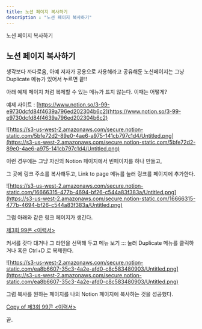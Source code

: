 ```yaml
---
title: 노션 페이지 복사하기
description : "노션 페이지 복사하기"
---
```

노션 페이지 복사하기

## 노션 페이지 복사하기

생각보다 까다로움, 아예 저자가 공용으로 사용해라고 공유해둔 노션페이지는 그냥 Duplicate 메뉴가 있어서 누르면 끝!!

아래 예제 페이지 처럼 복제할 수 있는 메뉴가 뜨지 않는다. 이때는 어떻게?

예제 사이트 : [https://www.notion.so/3-99-e9730dcfd84f4639a796ed202304b6c2](https://www.notion.so/3-99-e9730dcfd84f4639a796ed202304b6c2)

![https://s3-us-west-2.amazonaws.com/secure.notion-static.com/5bfe72d2-89e0-4ae6-a975-141cb797c1d4/Untitled.png](https://s3-us-west-2.amazonaws.com/secure.notion-static.com/5bfe72d2-89e0-4ae6-a975-141cb797c1d4/Untitled.png)

이런 경우에는 그냥 자신의 Notion 페이지에서 빈페이지를 하나 만들고,

그 곳에 링크 주소를 복사해두고, Link to page 메뉴를 눌러 링크를 페이지에 추가한다.

![https://s3-us-west-2.amazonaws.com/secure.notion-static.com/16666315-477b-4694-bf26-c544a83f383a/Untitled.png](https://s3-us-west-2.amazonaws.com/secure.notion-static.com/16666315-477b-4694-bf26-c544a83f383a/Untitled.png)

그럼 아래와 같은 링크 페이지가 생긴다.

[제3회 99콘 <이력서>](https://www.notion.so/3-99-e9730dcfd84f4639a796ed202304b6c2)

커서를 갖다 대거나 그 라인을 선택해 두고 메뉴 보기 ::: 눌러 Duplicate 메뉴를 클릭하거나 혹은 Ctrl+D 로 복제한다.

![https://s3-us-west-2.amazonaws.com/secure.notion-static.com/ea8b6607-35c3-4a2e-afd0-c8c583480903/Untitled.png](https://s3-us-west-2.amazonaws.com/secure.notion-static.com/ea8b6607-35c3-4a2e-afd0-c8c583480903/Untitled.png)

그럼 복사를 원하는 페이지를 나의 Notion 페이지에 복사하는 것을 성공했다.

[Copy of 제3회 99콘 <이력서>](https://www.notion.so/Copy-of-3-99-d3c632f866194422a353de24fe9cc2fa)

끝.
